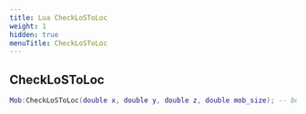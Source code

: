 ```yaml
---
title: Lua CheckLoSToLoc
weight: 1
hidden: true
menuTitle: CheckLoSToLoc
---
```

## CheckLoSToLoc
```lua
Mob:CheckLoSToLoc(double x, double y, double z, double mob_size); -- bool
```